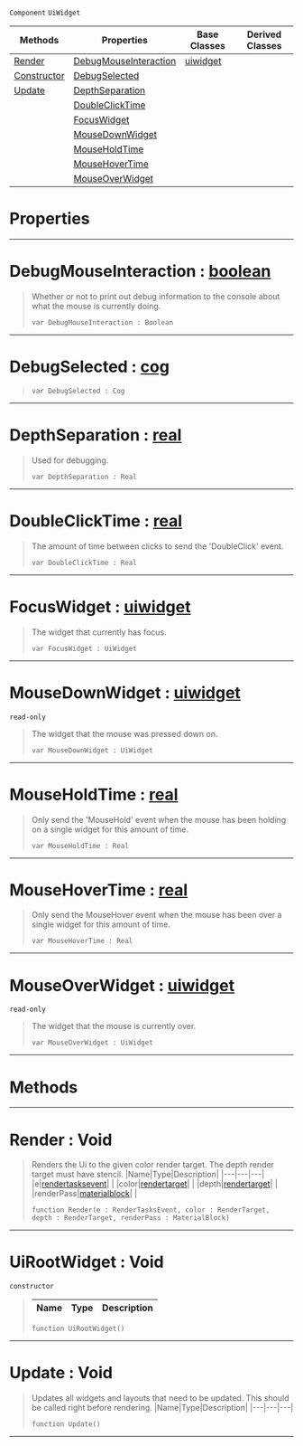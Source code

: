  `Component` `UiWidget`



|Methods|Properties|Base Classes|Derived Classes|
|---|---|---|---|
|[ Render](https://github.com/ArendDanielek/ZeroDocsTest/blob/master/code_reference/class_reference/uirootwidget.markdown#render-void)|[ DebugMouseInteraction](https://github.com/ArendDanielek/ZeroDocsTest/blob/master/code_reference/class_reference/uirootwidget.markdown#debugmouseinteraction-ze)|[uiwidget](https://github.com/ArendDanielek/ZeroDocsTest/blob/master/code_reference/class_reference/uiwidget.markdown)| |
|[ Constructor](https://github.com/ArendDanielek/ZeroDocsTest/blob/master/code_reference/class_reference/uirootwidget.markdown#uirootwidget-void)|[ DebugSelected](https://github.com/ArendDanielek/ZeroDocsTest/blob/master/code_reference/class_reference/uirootwidget.markdown#debugselected-zero-engin)| | |
|[ Update](https://github.com/ArendDanielek/ZeroDocsTest/blob/master/code_reference/class_reference/uirootwidget.markdown#update-void)|[ DepthSeparation](https://github.com/ArendDanielek/ZeroDocsTest/blob/master/code_reference/class_reference/uirootwidget.markdown#depthseparation-zero-eng)| | |
| |[ DoubleClickTime](https://github.com/ArendDanielek/ZeroDocsTest/blob/master/code_reference/class_reference/uirootwidget.markdown#doubleclicktime-zero-eng)| | |
| |[ FocusWidget](https://github.com/ArendDanielek/ZeroDocsTest/blob/master/code_reference/class_reference/uirootwidget.markdown#focuswidget-zero-engine)| | |
| |[ MouseDownWidget](https://github.com/ArendDanielek/ZeroDocsTest/blob/master/code_reference/class_reference/uirootwidget.markdown#mousedownwidget-zero-eng)| | |
| |[ MouseHoldTime](https://github.com/ArendDanielek/ZeroDocsTest/blob/master/code_reference/class_reference/uirootwidget.markdown#mouseholdtime-zero-engin)| | |
| |[ MouseHoverTime](https://github.com/ArendDanielek/ZeroDocsTest/blob/master/code_reference/class_reference/uirootwidget.markdown#mousehovertime-zero-engi)| | |
| |[ MouseOverWidget](https://github.com/ArendDanielek/ZeroDocsTest/blob/master/code_reference/class_reference/uirootwidget.markdown#mouseoverwidget-zero-eng)| | |


 #  Properties


---  
 #  DebugMouseInteraction : [boolean](https://github.com/ArendDanielek/ZeroDocsTest/blob/master/code_reference/zilch_base_types/boolean.markdown)

> Whether or not to print out debug information to the console about what the mouse is currently doing.
> ``` lang=cpp, name=Zilch
> var DebugMouseInteraction : Boolean


---  
 #  DebugSelected : [cog](https://github.com/ArendDanielek/ZeroDocsTest/blob/master/code_reference/class_reference/cog.markdown)

> 
> ``` lang=cpp, name=Zilch
> var DebugSelected : Cog


---  
 #  DepthSeparation : [real](https://github.com/ArendDanielek/ZeroDocsTest/blob/master/code_reference/zilch_base_types/real.markdown)

> Used for debugging.
> ``` lang=cpp, name=Zilch
> var DepthSeparation : Real


---  
 #  DoubleClickTime : [real](https://github.com/ArendDanielek/ZeroDocsTest/blob/master/code_reference/zilch_base_types/real.markdown)

> The amount of time between clicks to send the 'DoubleClick' event.
> ``` lang=cpp, name=Zilch
> var DoubleClickTime : Real


---  
 #  FocusWidget : [uiwidget](https://github.com/ArendDanielek/ZeroDocsTest/blob/master/code_reference/class_reference/uiwidget.markdown)

> The widget that currently has focus.
> ``` lang=cpp, name=Zilch
> var FocusWidget : UiWidget


---  
 #  MouseDownWidget : [uiwidget](https://github.com/ArendDanielek/ZeroDocsTest/blob/master/code_reference/class_reference/uiwidget.markdown)

 `read-only`

> The widget that the mouse was pressed down on.
> ``` lang=cpp, name=Zilch
> var MouseDownWidget : UiWidget


---  
 #  MouseHoldTime : [real](https://github.com/ArendDanielek/ZeroDocsTest/blob/master/code_reference/zilch_base_types/real.markdown)

> Only send the 'MouseHold' event when the mouse has been holding on a single widget for this amount of time.
> ``` lang=cpp, name=Zilch
> var MouseHoldTime : Real


---  
 #  MouseHoverTime : [real](https://github.com/ArendDanielek/ZeroDocsTest/blob/master/code_reference/zilch_base_types/real.markdown)

> Only send the MouseHover event when the mouse has been over a single widget for this amount of time.
> ``` lang=cpp, name=Zilch
> var MouseHoverTime : Real


---  
 #  MouseOverWidget : [uiwidget](https://github.com/ArendDanielek/ZeroDocsTest/blob/master/code_reference/class_reference/uiwidget.markdown)

 `read-only`

> The widget that the mouse is currently over.
> ``` lang=cpp, name=Zilch
> var MouseOverWidget : UiWidget


---  
 #  Methods


---  
 #  Render : Void

> Renders the Ui to the given color render target. The depth render target must have stencil.
> |Name|Type|Description|
> |---|---|---|
> |e|[rendertasksevent](https://github.com/ArendDanielek/ZeroDocsTest/blob/master/code_reference/class_reference/rendertasksevent.markdown)| |
> |color|[rendertarget](https://github.com/ArendDanielek/ZeroDocsTest/blob/master/code_reference/class_reference/rendertarget.markdown)| |
> |depth|[rendertarget](https://github.com/ArendDanielek/ZeroDocsTest/blob/master/code_reference/class_reference/rendertarget.markdown)| |
> |renderPass|[materialblock](https://github.com/ArendDanielek/ZeroDocsTest/blob/master/code_reference/class_reference/materialblock.markdown)| |
> ``` lang=cpp, name=Zilch
> function Render(e : RenderTasksEvent, color : RenderTarget, depth : RenderTarget, renderPass : MaterialBlock)
> ``` 


---  
 #  UiRootWidget : Void

 `constructor`

> 
> |Name|Type|Description|
> |---|---|---|
> ``` lang=cpp, name=Zilch
> function UiRootWidget()
> ``` 


---  
 #  Update : Void

> Updates all widgets and layouts that need to be updated. This should be called right before rendering.
> |Name|Type|Description|
> |---|---|---|
> ``` lang=cpp, name=Zilch
> function Update()
> ``` 


---  
 
  
  
  
  
  
  
  

 